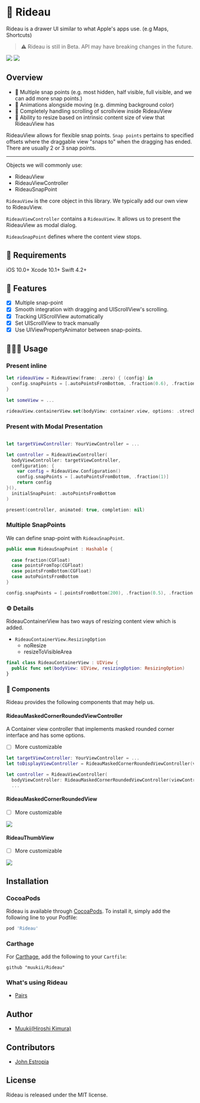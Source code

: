 # 🎪 Rideau

Rideau is a drawer UI similar to what Apple's apps use. (e.g Maps, Shortcuts)

> ⚠️ Rideau is still in Beta. API may have breaking changes in the future.

![](./sample1.gif)
![](./sample2.gif)

## Overview

- 💎 Multiple snap points (e.g. most hidden, half visible, full visible, and we can add more snap points.)
- 💎 Animations alongside moving (e.g. dimming background color)
- 💎 Completely handling scrolling of scrollview inside RideauView
- 💎 Ability to resize based on intrinsic content size of view that RideauView has

RideauView allows for flexible snap points.
`Snap points` pertains to specified offsets where the draggable view "snaps to" when the dragging has ended.
There are usually 2 or 3 snap points.

---

Objects we will commonly use:

- RideauView
- RideauViewController
- RideauSnapPoint

`RideauView` is the core object in this library.
We typically add our own view to RideauView.

`RideauViewController` contains a `RideauView`.
It allows us to present the RideauView as modal dialog.

`RideauSnapPoint` defines where the content view stops.

## 🔶 Requirements

iOS 10.0+
Xcode 10.1+
Swift 4.2+

## 📱 Features

- [x] Multiple snap-point
- [x] Smooth integration with dragging and UIScrollView's scrolling.
- [x] Tracking UIScrollView automatically
- [x] Set UIScrollView to track manually
- [x] Use UIViewPropertyAnimator between snap-points.

## 👨🏻‍💻 Usage

### Present inline

```swift
let rideauView = RideauView(frame: .zero) { (config) in
  config.snapPoints = [.autoPointsFromBottom, .fraction(0.6), .fraction(1)]
}
  
let someView = ...

rideauView.containerView.set(bodyView: container.view, options: .strechDependsVisibleArea)
```

### Present with Modal Presentation

```swift

let targetViewController: YourViewController = ...

let controller = RideauViewController(
  bodyViewController: targetViewController,
  configuration: {
    var config = RideauView.Configuration()
    config.snapPoints = [.autoPointsFromBottom, .fraction(1)]
    return config
}(),
  initialSnapPoint: .autoPointsFromBottom
)

present(controller, animated: true, completion: nil)
```

### Multiple SnapPoints

We can define snap-point with `RideauSnapPoint`.

```swift
public enum RideauSnapPoint : Hashable {
  
  case fraction(CGFloat)
  case pointsFromTop(CGFloat)
  case pointsFromBottom(CGFloat)
  case autoPointsFromBottom
}
```

```swift
config.snapPoints = [.pointsFromBottom(200), .fraction(0.5), .fraction(0.8), .fraction(1)]
```

### ⚙️ Details

RideauContainerView has two ways of resizing content view which is added.

* `RideauContainerView.ResizingOption`
  * noResize
  * resizeToVisibleArea
  
```swift
final class RideauContainerView : UIView {
  public func set(bodyView: UIView, resizingOption: ResizingOption)
}
```

### 🔌 Components

Rideau provides the following components that may help us.

#### RideauMaskedCornerRoundedViewController

A Container view controller that implements masked rounded corner interface and has some options.

- [ ] More customizable

```swift
let targetViewController: YourViewController = ...
let toDisplayViewController = RideauMaskedCornerRoundedViewController(viewController: targetViewController)

let controller = RideauViewController(
  bodyViewController: RideauMaskedCornerRoundedViewController(viewController: target),
  ...
```

#### RideauMaskedCornerRoundedView

- [ ] More customizable

![](round.png)

#### RideauThumbView

- [ ] More customizable

![](thumb.png)

## Installation

### CocoaPods

Rideau is available through [CocoaPods](https://cocoapods.org). To install
it, simply add the following line to your Podfile:

```ruby
pod 'Rideau'
```

### Carthage

For [Carthage](https://github.com/Carthage/Carthage), add the following to your `Cartfile`:

```ogdl
github "muukii/Rideau"
```

### What's using Rideau

- [Pairs](https://itunes.apple.com/tw/app/id825433065)

## Author

- [Muukii(Hiroshi Kimura)](https://github.com/muukii)

## Contributors

- [John Estropia](https://twitter.com/JohnEstropia)

## License

Rideau is released under the MIT license.
